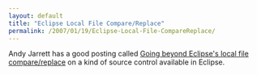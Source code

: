 ```yaml
---
layout: default
title: "Eclipse Local File Compare/Replace"
permalink: /2007/01/19/Eclipse-Local-File-CompareReplace/
---
```


Andy Jarrett has a good posting called <a href="http://www.andyjarrett.co.uk/andy/blog/index.cfm/2007/1/18/Going-beyond-Eclipses-local-file-comparereplace" target="_blank">Going beyond Eclipse's local file compare/replace</a> on a kind of source control available in Eclipse.